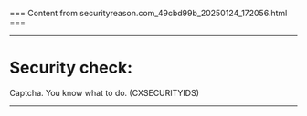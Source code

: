 === Content from securityreason.com_49cbd99b_20250124_172056.html ===


---

# Security check:

Captcha. You know what to do. (CXSECURITYIDS)

---


